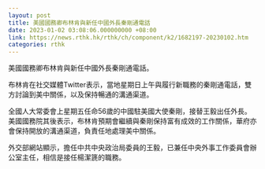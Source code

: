 ```yaml
---
layout: post
title: 美國國務卿布林肯與新任中國外長秦剛通電話
date: 2023-01-02 03:08:06.000000000 +08:00
link: https://news.rthk.hk/rthk/ch/component/k2/1682197-20230102.htm
categories: rthk
---
```


美國國務卿布林肯與新任中國外長秦剛通電話。

布林肯在社交媒體Twitter表示，當地星期日上午與履行新職務的秦剛通電話，雙方討論到美中關係，以及保持暢通的溝通渠道。

全國人大常委會上星期五任命56歲的中國駐美國大使秦剛，接替王毅出任外長。美國國務院其後表示，布林肯預期會繼續與秦剛保持富有成效的工作關係，華府亦會保持開放的溝通渠道，負責任地處理美中關係。

外交部網站顯示，擔任中共中央政治局委員的王毅，已兼任中央外事工作委員會辦公室主任，相信是接任楊潔篪的職務。
